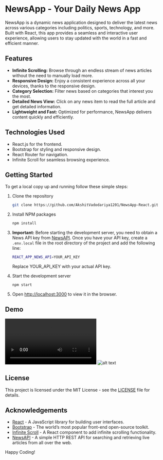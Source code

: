 # NewsApp - Your Daily News App

NewsApp is a dynamic news application designed to deliver the latest news across various categories including politics, sports, technology, and more. Built with React, this app provides a seamless and interactive user experience, allowing users to stay updated with the world in a fast and efficient manner.

## Features

- **Infinite Scrolling:** Browse through an endless stream of news articles without the need to manually load more.
- **Responsive Design:** Enjoy a consistent experience across all your devices, thanks to the responsive design.
- **Category Selection:** Filter news based on categories that interest you the most.
- **Detailed News View:** Click on any news item to read the full article and get detailed information.
- **Lightweight and Fast:** Optimized for performance, NewsApp delivers content quickly and efficiently.

## Technologies Used

- React.js for the frontend.
- Bootstrap for styling and responsive design.
- React Router for navigation.
- Infinite Scroll for seamless browsing experience.

## Getting Started

To get a local copy up and running follow these simple steps:

1. Clone the repository
   ```sh
   git clone https://github.com/AkshitVadodariya1201/NewsApp-React.git
   ```
2. Install NPM packages
   ```sh
   npm install
   ```
3. **Important:** Before starting the development server, you need to obtain a News API key from [NewsAPI](https://newsapi.org/). Once you have your API key, create a `.env.local` file in the root directory of the project and add the following line:

   ```sh
   REACT_APP_NEWS_API=YOUR_API_KEY
   ```

   Replace YOUR_API_KEY with your actual API key.

4. Start the development server
   ```sh
   npm start
   ```
5. Open [http://localhost:3000](http://localhost:3000) to view it in the browser.

## Demo

<video controls src="assets/NewsApp-Demo.mp4" title="Demo"></video>
![alt text](<assets/Untitled video - Made with Clipchamp.gif>)

## License

This project is licensed under the MIT License - see the [LICENSE](LICENSE) file for details.

## Acknowledgements

- [React](https://reactjs.org/) - A JavaScript library for building user interfaces.
- [Bootstrap](https://getbootstrap.com/) - The world’s most popular front-end open-source toolkit.
- [Infinite Scroll](https://www.npmjs.com/package/react-infinite-scroll-component) - A React component to add infinite scrolling functionality.
- [NewsAPI](https://newsapi.org/) - A simple HTTP REST API for searching and retrieving live articles from all over the web.

Happy Coding!
